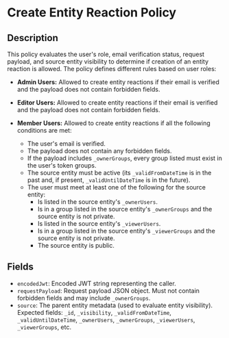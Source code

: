 
# Create Entity Reaction Policy


## Description

This policy evaluates the user's role, email verification status, request payload, and source entity visibility to determine if creation of an entity reaction is allowed. The policy defines different rules based on user roles:

- **Admin Users:** Allowed to create entity reactions if their email is verified and the payload does not contain forbidden fields.

- **Editor Users:** Allowed to create entity reactions if their email is verified and the payload does not contain forbidden fields.

- **Member Users:** Allowed to create entity reactions if all the following conditions are met:
	- The user's email is verified.
	- The payload does not contain any forbidden fields.
	- If the payload includes `_ownerGroups`, every group listed must exist in the user's token groups.
	- The source entity must be active (its `_validFromDateTime` is in the past and, if present, `_validUntilDateTime` is in the future).
	- The user must meet at least one of the following for the source entity:
		- Is listed in the source entity's `_ownerUsers`.
		- Is in a group listed in the source entity's `_ownerGroups` and the source entity is not private.
		- Is listed in the source entity's `_viewerUsers`.
		- Is in a group listed in the source entity's `_viewerGroups` and the source entity is not private.
		- The source entity is public.

## Fields

- `encodedJwt`: Encoded JWT string representing the caller.
- `requestPayload`: Request payload JSON object. Must not contain forbidden fields and may include `_ownerGroups`.
- `source`: The parent entity metadata (used to evaluate entity visibility). Expected fields: `_id`, `_visibility`, `_validFromDateTime`, `_validUntilDateTime`, `_ownerUsers`, `_ownerGroups`, `_viewerUsers`, `_viewerGroups`, etc.
